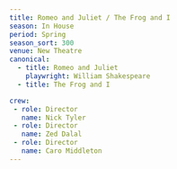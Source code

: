 ```yaml
---
title: Romeo and Juliet / The Frog and I
season: In House
period: Spring
season_sort: 300
venue: New Theatre
canonical:
  - title: Romeo and Juliet
    playwright: William Shakespeare
  - title: The Frog and I

crew:
 - role: Director
   name: Nick Tyler
 - role: Director
   name: Zed Dalal
 - role: Director
   name: Caro Middleton
---
```



